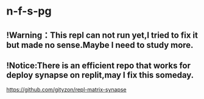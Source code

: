 # n-f-s-pg
## !Warning：This repl can not run yet,I tried to fix it but made no sense.Maybe I need to study more.

## !Notice:There is an efficient repo that works for deploy synapse on replit,may I fix this someday.
https://github.com/gityzon/repl-matrix-synapse

